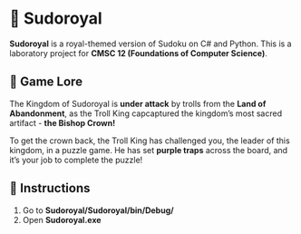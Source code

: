# 👑 Sudoroyal
**Sudoroyal** is a royal-themed version of Sudoku on C# and Python. This is a laboratory project for **CMSC 12 (Foundations of Computer Science)**.

## 🏰 Game Lore
The Kingdom of Sudoroyal is **under attack** by trolls from the **Land of Abandonment**, as the Troll King capcaptured the kingdom’s most sacred artifact - **the Bishop Crown!**

To get the crown back, the Troll King has challenged you, the leader of this kingdom, in a puzzle game. He has set **purple traps** across the board, and it’s your job to complete the puzzle!

## 📖 Instructions
1. Go to **Sudoroyal/Sudoroyal/bin/Debug/**
2. Open **Sudoroyal.exe**
